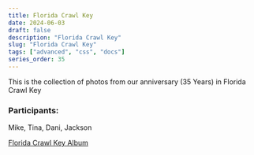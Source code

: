 ```yaml
---
title: Florida Crawl Key
date: 2024-06-03
draft: false
description: "Florida Crawl Key"
slug: "Florida Crawl Key"
tags: ["advanced", "css", "docs"]
series_order: 35
---
```


This is the collection of photos from our anniversary (35 Years) in Florida Crawl Key

### Participants:
Mike, Tina, Dani, Jackson

[Florida Crawl Key Album](https://photos.app.goo.gl/JbTj6q1jsqPPVWP46)
